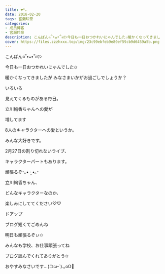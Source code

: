 ```yaml
---
title: ❤︎*。
date: 2018-02-20
tags: 宮瀬玲奈
categories: 
- 成员博客
- 宮瀬玲奈
description: こんばんฅ՞•ﻌ•՞ฅﾜﾝ今日も一日おつかれいにゃんでした✩暖かくなってきましたがみなさまいかがお過ごしでしょうか？いろいろ見えてくるものがあ...
cover: https://files.zzzhxxx.top/img/23c99ebfeb9e80ef59cb9d6459a5b.png 
---
```




こんばんฅ՞•ﻌ•՞ฅﾜﾝ



今日も一日おつかれいにゃんでした✩





暖かくなってきましたが
みなさまいかがお過ごしでしょうか？
















いろいろ

見えてくるものがある毎日。









立川絢香ちゃんへの愛が

増してます






8人のキャラクターへの愛というか。





みんな大好きです。










2月27日の割り切れないライブ、

キャラクターパートもあります。



頑張るぞᐡ｡• ·̫ •｡ᐡ












立川絢香ちゃん、

どんなキャラクターなのか、

楽しみにしててください♡♡
















ドアップ







ブログ短くてごめんね

明日も頑張るぞぃ✩



みんなも学校、お仕事頑張ってね





ブログ読んでくれてありがとう✩



おやすみなさいです...(⊃ωｰ`).｡oO💓


